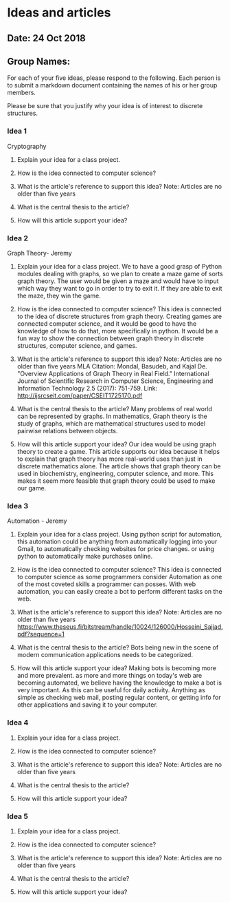 # Ideas and articles


## Date: 24 Oct 2018
## Group Names:




For each of your five ideas, please respond to the following. Each person is to submit a markdown document containing the names of his or her group members.

Please be sure that you justify why your idea is of interest to discrete structures.



### Idea 1
Cryptography
1) Explain your idea for a class project.


2) How is the idea connected to computer science?

3) What is the article's reference to support this idea? Note: Articles are no older than five years

4) What is the central thesis to the article?

5) How will this article support your idea?


### Idea 2
Graph Theory- Jeremy
1) Explain your idea for a class project.
We to have a good grasp of Python modules dealing with graphs, so we plan to create a maze game of sorts  graph theory. The user would be given a maze and would have to input which way they want to go in order to try to exit it. If they are able to exit the maze, they win the game.

2) How is the idea connected to computer science?
This idea is connected to the idea of discrete structures from graph theory. Creating games are connected computer science, and it would be good to have the knowledge of how to do that, more specifically in python. It would be a fun way to show the connection between graph theory in discrete structures, computer science, and games.

3) What is the article's reference to support this idea? Note: Articles are no older than five years
MLA Citation: Mondal, Basudeb, and Kajal De. "Overview Applications of Graph Theory in Real Field." International Journal of Scientific Research in Computer Science, Engineering and Information Technology 2.5 (2017): 751-759.
Link: http://ijsrcseit.com/paper/CSEIT1725170.pdf

4) What is the central thesis to the article?
Many problems of real world can be represented by graphs. In mathematics, Graph theory is the study of graphs, which are mathematical structures used to model pairwise relations between objects.

5) How will this article support your idea?
Our idea would be using graph theory to create a game. This article supports our idea because it helps to explain that graph theory has more real-world uses than just in discrete mathematics alone. The article shows that graph theory can be used in biochemistry, engineering, computer science, and more. This makes it seem more feasible that graph theory could be used to make our game.


### Idea 3
Automation - Jeremy
1) Explain your idea for a class project.
Using python script for automation, this automation could be anything from automatically logging into your Gmail, to automatically checking websites for price changes. or using python to automatically make purchases online.

2) How is the idea connected to computer science?
 This idea is connected to computer science as some programmers consider  Automation as one of the most coveted skills a programmer can posses. With web automation, you can easily create a bot to perform different tasks on the web.

3) What is the article's reference to support this idea? Note: Articles are no older than five years
https://www.theseus.fi/bitstream/handle/10024/126000/Hosseini_Sajjad.pdf?sequence=1

4) What is the central thesis to the article?
Bots being new in the scene of modern communication applications needs to be categorized.

5) How will this article support your idea?
Making bots is becoming more and more prevalent. as more and more  things on today's web are becoming automated, we believe having the knowledge to make a bot is very important. As this can be useful for daily activity. Anything as simple as checking web mail, posting regular content, or getting info for other applications and saving it to your computer.


### Idea 4
1) Explain your idea for a class project.

2) How is the idea connected to computer science?

3) What is the article's reference to support this idea? Note: Articles are no older than five years

4) What is the central thesis to the article?

5) How will this article support your idea?


### Idea 5
1) Explain your idea for a class project.

2) How is the idea connected to computer science?

3) What is the article's reference to support this idea? Note: Articles are no older than five years

4) What is the central thesis to the article?

5) How will this article support your idea?
